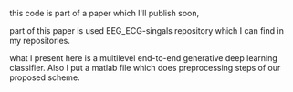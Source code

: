 this code is part of a paper which I'll publish soon,

part of this paper is used EEG_ECG-singals repository which I can find in my repositories.

what I present here is a multilevel end-to-end generative deep learning classifier. Also I put a matlab file which does preprocessing steps of our proposed scheme. 
